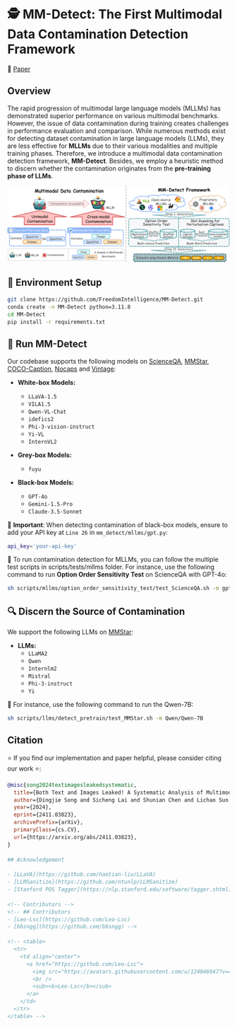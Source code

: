 <!-- PROJECT LOGO -->
<!-- <br />
<div align="center">
  <a href="https://github.com/Leo-Lsc/MM-Detect">
    <img src="" alt="Logo" width="120" height="120">
  </a>

  <h3 align="center">MM-Detect</h3>

  <p align="center">
    The First Multimodal Data Contamination Detection Framework
  </p>
</div> -->

# 🕵️ MM-Detect: The First Multimodal Data Contamination Detection Framework
🤗 [Paper](https://arxiv.org/abs/2411.03823)

<!-- TABLE OF CONTENTS
<details>
  <summary>Table of Contents</summary>
  <ol>
    <li>
      <a href="#overview">Overview</a>
    </li>
    <li>
      <a href="#run-mm-detect">Run MM-Detect</a>
      <ul>
        <li><a href="#pip-installation">Pip-Installation</a></li>
      </ul>
    </li>
    <li><a href="#contributing">Contributing</a></li>
  </ol>
</details> -->

<!-- ABOUT THE PROJECT -->
## Overview

<!-- [![Product Name Screen Shot][product-screenshot]](https://example.com) -->

The rapid progression of multimodal large language models (MLLMs) has demonstrated superior performance on various multimodal benchmarks. However, the issue of data contamination during training creates challenges in performance evaluation and comparison. While numerous methods exist for detecting dataset contamination in large language models (LLMs), they are less effective for **MLLMs** due to their various modalities and multiple training phases. Therefore, we introduce a multimodal data contamination detection framework, **MM-Detect**. Besides, we employ a heuristic method to discern whether the contamination originates from the **pre-training phase of LLMs**.

<div align="center">
  <img src="images\figure1.png" alt="MM-Detect">
</div>

## 🤖 Environment Setup
```sh
git clone https://github.com/FreedomIntelligence/MM-Detect.git
conda create -n MM-Detect python=3.11.8
cd MM-Detect
pip install -r requirements.txt
```

<!-- GETTING STARTED -->
## 🚀 Run MM-Detect
Our codebase supports the following models on [ScienceQA](https://huggingface.co/datasets/derek-thomas/ScienceQA), [MMStar](https://huggingface.co/datasets/Lin-Chen/MMStar), [COCO-Caption](https://huggingface.co/datasets/lmms-lab/COCO-Caption2017), [Nocaps](https://huggingface.co/datasets/lmms-lab/NoCaps) and [Vintage](https://huggingface.co/datasets/SilentAntagonist/vintage-artworks-60k-captioned):

- **White-box Models:**
  - `LLaVA-1.5`
  - `VILA1.5`
  - `Qwen-VL-Chat`
  - `idefics2`
  - `Phi-3-vision-instruct`
  - `Yi-VL`
  - `InternVL2`

- **Grey-box Models:**
  - `fuyu`

- **Black-box Models:**
  - `GPT-4o`
  - `Gemini-1.5-Pro`
  - `Claude-3.5-Sonnet`

🔐 **Important**: When detecting contamination of black-box models, ensure to add your API key at `Line 26` in `mm_detect/mllms/gpt.py`:
```sh
api_key='your-api-key'
```

📌 To run contamination detection for MLLMs, you can follow the multiple test scripts in scripts/tests/mllms folder. For instance, use the following command to run **Option Order Sensitivity Test** on ScienceQA with GPT-4o:
```sh
sh scripts/mllms/option_order_sensitivity_test/test_ScienceQA.sh -m gpt-4o
```
## 🔍 Discern the Source of Contamination
We support the following LLMs on [MMStar](https://huggingface.co/datasets/Lin-Chen/MMStar):

- **LLMs:**
  - `LLaMA2`
  - `Qwen`
  - `Internlm2`
  - `Mistral`
  - `Phi-3-instruct`
  - `Yi`

📌 For instance, use the following command to run the Qwen-7B:
``` sh
sh scripts/llms/detect_pretrain/test_MMStar.sh -m Qwen/Qwen-7B
```

## Citation

⭐ If you find our implementation and paper helpful, please consider citing our work ⭐:
```bibtex
@misc{song2024textimagesleakedsystematic,
  title={Both Text and Images Leaked! A Systematic Analysis of Multimodal LLM Data Contamination},
  author={Dingjie Song and Sicheng Lai and Shunian Chen and Lichao Sun and Benyou Wang},
  year={2024},
  eprint={2411.03823},
  archivePrefix={arXiv},
  primaryClass={cs.CV},
  url={https://arxiv.org/abs/2411.03823},
}
  
## Acknowledgement

- [LLaVA](https://github.com/haotian-liu/LLaVA)
- [LLMSanitize](https://github.com/ntunlp/LLMSanitize)
- [Stanford POS Tagger](https://nlp.stanford.edu/software/tagger.shtml)

<!-- Contributors -->
<!-- ## Contributors
- [Leo-Lsc](https://github.com/Leo-Lsc)
- [bbsngg](https://github.com/bbsngg) -->

<!-- <table>
  <tr>
    <td align="center">
      <a href="https://github.com/Leo-Lsc">
        <img src="https://avatars.githubusercontent.com/u/124846947?v=4" width="50" height="50" style="border-radius: 50%; overflow: hidden;" alt="Leo-Lsc"/>
        <br />
        <sub><b>Leo-Lsc</b></sub>
      </a>
    </td>
  </tr>
</table> -->

